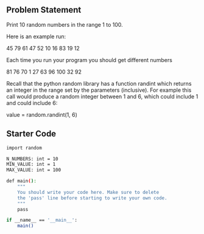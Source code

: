 ## Problem Statement

Print 10 random numbers in the range 1 to 100.

Here is an example run:

45
79
61
47
52
10
16
83
19
12

Each time you run your program you should get different numbers

81
76
70
1
27
63
96
100
32
92

Recall that the python random library has a function randint which returns an integer in the range set by the parameters (inclusive). For example this call would produce a random integer between 1 and 6, which could include 1 and could include 6:

value = random.randint(1, 6)

## Starter Code

```bash
import random

N_NUMBERS: int = 10
MIN_VALUE: int = 1
MAX_VALUE: int = 100

def main():
    """
    You should write your code here. Make sure to delete 
    the 'pass' line before starting to write your own code.
    """
    pass

if __name__ == '__main__':
    main()

```
